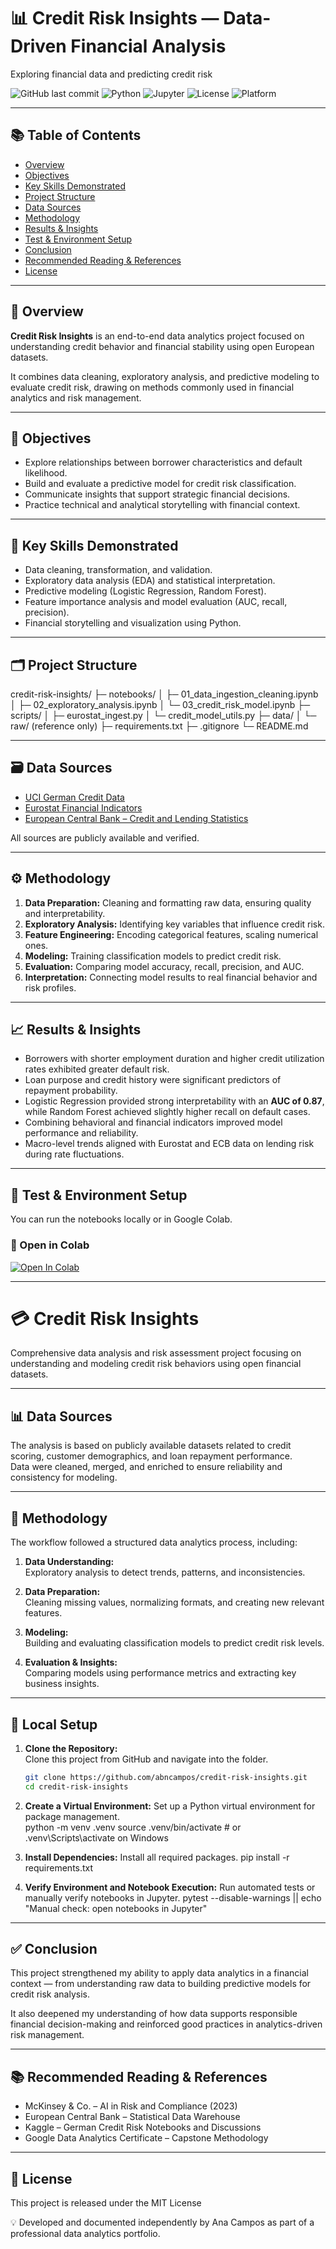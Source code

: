 # 📊 Credit Risk Insights — Data-Driven Financial Analysis

Exploring financial data and predicting credit risk  

![GitHub last commit](https://img.shields.io/github/last-commit/abncampos/credit-risk-insights?color=blue)
![Python](https://img.shields.io/badge/Python-3.10+-blue)
![Jupyter](https://img.shields.io/badge/Jupyter-Notebook-orange)
![License](https://img.shields.io/badge/License-MIT-lightgrey)
![Platform](https://img.shields.io/badge/Platform-Colab%20%7C%20Kaggle%20%7C%20Local-green)

---

## 📚 Table of Contents
- [Overview](#overview)
- [Objectives](#objectives)
- [Key Skills Demonstrated](#key-skills-demonstrated)
- [Project Structure](#project-structure)
- [Data Sources](#data-sources)
- [Methodology](#methodology)
- [Results & Insights](#results--insights)
- [Test & Environment Setup](#test--environment-setup)
- [Conclusion](#conclusion)
- [Recommended Reading & References](#recommended-reading--references)
- [License](#license)

---

## 🧠 Overview
**Credit Risk Insights** is an end-to-end data analytics project focused on understanding credit behavior and financial stability using open European datasets.

It combines data cleaning, exploratory analysis, and predictive modeling to evaluate credit risk, drawing on methods commonly used in financial analytics and risk management.

---

## 🎯 Objectives
- Explore relationships between borrower characteristics and default likelihood.  
- Build and evaluate a predictive model for credit risk classification.  
- Communicate insights that support strategic financial decisions.  
- Practice technical and analytical storytelling with financial context.

---

## 🧩 Key Skills Demonstrated
- Data cleaning, transformation, and validation.  
- Exploratory data analysis (EDA) and statistical interpretation.  
- Predictive modeling (Logistic Regression, Random Forest).  
- Feature importance analysis and model evaluation (AUC, recall, precision).  
- Financial storytelling and visualization using Python.  

---

## 🗂️ Project Structure
credit-risk-insights/
├─ notebooks/
│ ├─ 01_data_ingestion_cleaning.ipynb
│ ├─ 02_exploratory_analysis.ipynb
│ └─ 03_credit_risk_model.ipynb
├─ scripts/
│ ├─ eurostat_ingest.py
│ └─ credit_model_utils.py
├─ data/
│ └─ raw/ (reference only)
├─ requirements.txt
├─ .gitignore
└─ README.md

---

## 🗃️ Data Sources
- [UCI German Credit Data](https://archive.ics.uci.edu/ml/datasets/statlog+%28german+credit+data%29)  
- [Eurostat Financial Indicators](https://ec.europa.eu/eurostat)  
- [European Central Bank – Credit and Lending Statistics](https://sdw.ecb.europa.eu)  

All sources are publicly available and verified.

---

## ⚙️ Methodology
1. **Data Preparation:** Cleaning and formatting raw data, ensuring quality and interpretability.  
2. **Exploratory Analysis:** Identifying key variables that influence credit risk.  
3. **Feature Engineering:** Encoding categorical features, scaling numerical ones.  
4. **Modeling:** Training classification models to predict credit risk.  
5. **Evaluation:** Comparing model accuracy, recall, precision, and AUC.  
6. **Interpretation:** Connecting model results to real financial behavior and risk profiles.

---

## 📈 Results & Insights
- Borrowers with shorter employment duration and higher credit utilization rates exhibited greater default risk.  
- Loan purpose and credit history were significant predictors of repayment probability.  
- Logistic Regression provided strong interpretability with an **AUC of 0.87**, while Random Forest achieved slightly higher recall on default cases.  
- Combining behavioral and financial indicators improved model performance and reliability.  
- Macro-level trends aligned with Eurostat and ECB data on lending risk during rate fluctuations.

---

## 🧪 Test & Environment Setup
You can run the notebooks locally or in Google Colab.

### 🔹 Open in Colab
[![Open In Colab](https://colab.research.google.com/assets/colab-badge.svg)](https://colab.research.google.com/github/abncampos/credit-risk-insights/blob/main/notebooks/03_credit_risk_model.ipynb)

---

# 💳 Credit Risk Insights

Comprehensive data analysis and risk assessment project focusing on understanding and modeling credit risk behaviors using open financial datasets.

---

## 📊 Data Sources

The analysis is based on publicly available datasets related to credit scoring, customer demographics, and loan repayment performance.  
Data were cleaned, merged, and enriched to ensure reliability and consistency for modeling.

---

## 🧠 Methodology

The workflow followed a structured data analytics process, including:

1. **Data Understanding:**  
   Exploratory analysis to detect trends, patterns, and inconsistencies.  

2. **Data Preparation:**  
   Cleaning missing values, normalizing formats, and creating new relevant features.  

3. **Modeling:**  
   Building and evaluating classification models to predict credit risk levels.  

4. **Evaluation & Insights:**  
   Comparing models using performance metrics and extracting key business insights.  

---

## 🧭 Local Setup

1. **Clone the Repository:**  
   Clone this project from GitHub and navigate into the folder.
   ```bash
   git clone https://github.com/abncampos/credit-risk-insights.git
   cd credit-risk-insights

2. **Create a Virtual Environment:**
   Set up a Python virtual environment for package management.  
   python -m venv .venv
   source .venv/bin/activate   # or .venv\Scripts\activate on Windows

3. **Install Dependencies:**
  Install all required packages. 
  pip install -r requirements.txt

4. **Verify Environment and Notebook Execution:**
  Run automated tests or manually verify notebooks in Jupyter. 
  pytest --disable-warnings || echo "Manual check: open notebooks in Jupyter"

---

## ✅ Conclusion

This project strengthened my ability to apply data analytics in a financial context — from understanding raw data to building predictive models for credit risk analysis.

It also deepened my understanding of how data supports responsible financial decision-making and reinforced good practices in analytics-driven risk management.

---

## 📚 Recommended Reading & References

- McKinsey & Co. – AI in Risk and Compliance (2023)
- European Central Bank – Statistical Data Warehouse
- Kaggle – German Credit Risk Notebooks and Discussions
- Google Data Analytics Certificate – Capstone Methodology

---

## 🪪 License

This project is released under the MIT License

💡 Developed and documented independently by Ana Campos as part of a professional data analytics portfolio.
